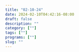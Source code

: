 ```yaml
---
title: "02-10-24"
date: 2024-02-10T04:42:16-08:00
draft: false
description: ""
category: [""]
tags: [""]
programs: [""]
slug: ""
---
```


